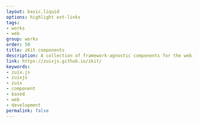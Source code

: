 ```yaml
---
layout: basic.liquid
options: highlight ext-links
tags:
- works
- web
group: works
order: 50
title: zKit components
description: A collection of framework-agnostic components for the web, built with zuix.js.
link: https://zuixjs.github.io/zkit/
keywords:
- zuix.js
- zuixjs
- zuix
- component
- based
- web
- development
permalink: false
---
```

